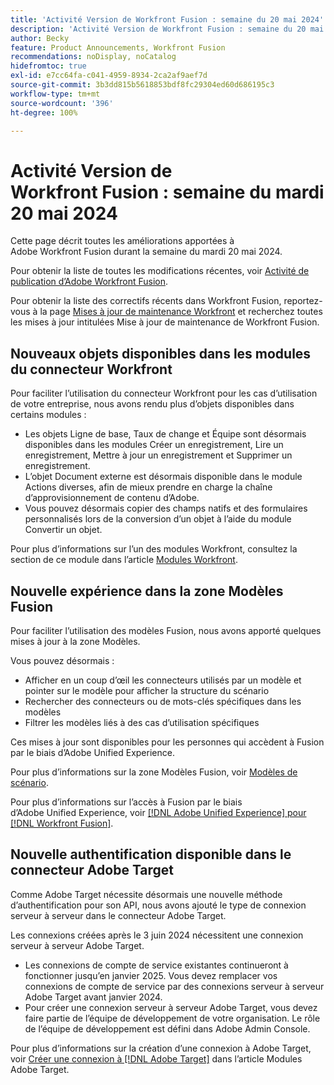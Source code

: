 ```yaml
---
title: 'Activité Version de Workfront Fusion : semaine du 20 mai 2024'
description: 'Activité Version de Workfront Fusion : semaine du 20 mai 2024'
author: Becky
feature: Product Announcements, Workfront Fusion
recommendations: noDisplay, noCatalog
hidefromtoc: true
exl-id: e7cc64fa-c041-4959-8934-2ca2af9aef7d
source-git-commit: 3b3dd815b5618853bdf8fc29304ed60d686195c3
workflow-type: tm+mt
source-wordcount: '396'
ht-degree: 100%

---
```


# Activité Version de Workfront Fusion : semaine du mardi 20 mai 2024

Cette page décrit toutes les améliorations apportées à Adobe Workfront Fusion durant la semaine du mardi 20 mai 2024.

Pour obtenir la liste de toutes les modifications récentes, voir [Activité de publication d’Adobe Workfront Fusion](../../../product-announcements/product-releases/fusion-release-activity/fusion-release-activity.md).

Pour obtenir la liste des correctifs récents dans Workfront Fusion, reportez-vous à la page [Mises à jour de maintenance Workfront](https://experienceleague.adobe.com/docs/workfront-known-issues/releases/current-updates.html?lang=fr) et recherchez toutes les mises à jour intitulées Mise à jour de maintenance de Workfront Fusion.

## Nouveaux objets disponibles dans les modules du connecteur Workfront

Pour faciliter l’utilisation du connecteur Workfront pour les cas d’utilisation de votre entreprise, nous avons rendu plus d’objets disponibles dans certains modules :

* Les objets Ligne de base, Taux de change et Équipe sont désormais disponibles dans les modules Créer un enregistrement, Lire un enregistrement, Mettre à jour un enregistrement et Supprimer un enregistrement.
* L’objet Document externe est désormais disponible dans le module Actions diverses, afin de mieux prendre en charge la chaîne d’approvisionnement de contenu d’Adobe.
* Vous pouvez désormais copier des champs natifs et des formulaires personnalisés lors de la conversion d’un objet à l’aide du module Convertir un objet.

Pour plus d’informations sur l’un des modules Workfront, consultez la section de ce module dans l’article [Modules Workfront](/help/quicksilver/workfront-fusion/apps-and-their-modules/workfront-modules.md).

## Nouvelle expérience dans la zone Modèles Fusion

Pour faciliter l’utilisation des modèles Fusion, nous avons apporté quelques mises à jour à la zone Modèles.

Vous pouvez désormais :

* Afficher en un coup d’œil les connecteurs utilisés par un modèle et pointer sur le modèle pour afficher la structure du scénario
* Rechercher des connecteurs ou de mots-clés spécifiques dans les modèles
* Filtrer les modèles liés à des cas d’utilisation spécifiques

Ces mises à jour sont disponibles pour les personnes qui accèdent à Fusion par le biais d’Adobe Unified Experience.

Pour plus d’informations sur la zone Modèles Fusion, voir [Modèles de scénario](/help/quicksilver/workfront-fusion/scenarios/templates/fusion-templates.md).

Pour plus d’informations sur l’accès à Fusion par le biais d’Adobe Unified Experience, voir [[!DNL Adobe Unified Experience]  pour  [!DNL Workfront Fusion]](/help/quicksilver/workfront-fusion/fusion-in-admin-console/fusion-unified-experience.md).

## Nouvelle authentification disponible dans le connecteur Adobe Target

Comme Adobe Target nécessite désormais une nouvelle méthode d’authentification pour son API, nous avons ajouté le type de connexion serveur à serveur dans le connecteur Adobe Target.

Les connexions créées après le 3 juin 2024 nécessitent une connexion serveur à serveur Adobe Target.

* Les connexions de compte de service existantes continueront à fonctionner jusqu’en janvier 2025. Vous devez remplacer vos connexions de compte de service par des connexions serveur à serveur Adobe Target avant janvier 2024.
* Pour créer une connexion serveur à serveur Adobe Target, vous devez faire partie de l’équipe de développement de votre organisation. Le rôle de l’équipe de développement est défini dans Adobe Admin Console.

Pour plus d’informations sur la création d’une connexion à Adobe Target, voir [Créer une connexion à  [!DNL Adobe Target]](/help/quicksilver/workfront-fusion/apps-and-their-modules/adobe-target-modules.md#create-a-connection-to-adobe-target) dans l’article Modules Adobe Target.
